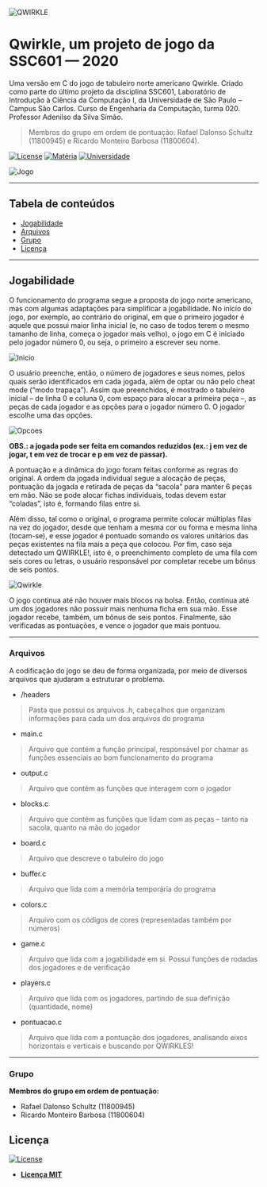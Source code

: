 ![QWIRKLE](https://i.ibb.co/3BrbhW9/image.png)

# Qwirkle, um projeto de jogo da SSC601	— 2020
Uma versão em C do jogo de tabuleiro norte americano Qwirkle. Criado como parte do último projeto da disciplina SSC601, Laboratório de Introdução à Ciência da Computação I, da Universidade de São Paulo – Campus São Carlos. Curso de Engenharia da Computação, turma 020. Professor Adenilso da Silva Simão.

> Membros do grupo em ordem de pontuação: Rafael Dalonso Schultz (11800945) e Ricardo Monteiro Barbosa (11800604).

[![License](http://img.shields.io/:license-mit-blue.svg?style=flat-square)](http://badges.mit-license.org) [![Matéria](https://img.shields.io/badge/mat%C3%A9ria-SSC601-brightgreen)](https://github.com/badges/badgerbadgerbadger) [![Universidade](https://img.shields.io/badge/universidade-USP-orange)](https://github.com/badges/badgerbadgerbadger)


![Jogo](http://g.recordit.co/0z9DpVGPIa.gif)

---

## Tabela de conteúdos

- [Jogabilidade](#jogabilidade)
- [Arquivos](#arquivos)
- [Grupo](#grupo)
- [Licença](#licença)

---

## Jogabilidade

O funcionamento do programa segue a proposta do jogo norte americano, mas com algumas adaptações para simplificar a jogabilidade. No início do jogo, por exemplo, ao contrário do original, em que o primeiro jogador é aquele que possui maior linha inicial (e, no caso de todos terem o mesmo tamanho de linha, começa o jogador mais velho), o jogo em C é iniciado pelo jogador número 0, ou seja, o primeiro a escrever seu nome.

![Inicio](https://i.ibb.co/tB5xQWm/image.png)

O usuário preenche, então, o número de jogadores e seus nomes, pelos quais serão identificados em cada jogada, além de optar ou não pelo cheat mode (“modo trapaça”). Assim que preenchidos, é mostrado o tabuleiro inicial – de linha 0 e coluna 0, com espaço para alocar a primeira peça –, as peças de cada jogador e as opções para o jogador número 0. O jogador escolhe uma das opções.

![Opcoes](https://i.ibb.co/3CgytRB/image.png)

**OBS.: a jogada pode ser feita em comandos reduzidos (ex.: j em vez de jogar, t em vez de trocar e p em vez de passar).**

A pontuação e a dinâmica do jogo foram feitas conforme as regras do original. A ordem da jogada individual segue a alocação de peças, pontuação da jogada e retirada de peças da “sacola” para manter 6 peças em mão. Não se pode alocar fichas individuais, todas devem estar “coladas”, isto é, formando filas entre si.

Além disso, tal como o original, o programa permite colocar múltiplas filas na vez do jogador, desde que tenham a mesma cor ou forma e mesma linha (tocam-se), e esse jogador é pontuado somando os valores unitários das peças existentes na fila mais a peça que colocou. Por fim, caso seja detectado um QWIRKLE!, isto é, o preenchimento completo de uma fila com seis cores ou letras, o usuário responsável por completar recebe um bônus de seis pontos.

![Qwirkle](https://i.ibb.co/j5WLxn0/Vanilla-0-4s-289px-2.gif)

O jogo continua até não houver mais blocos na bolsa. Então, continua até um dos jogadores não possuir mais nenhuma ficha em sua mão. Esse jogador recebe, também, um bônus de seis pontos. Finalmente, são verificadas as pontuações, e vence o jogador que mais pontuou.

---

### Arquivos
A codificação do jogo se deu de forma organizada, por meio de diversos arquivos que ajudaram a estruturar o problema.

- /headers
> Pasta que possui os arquivos .h, cabeçalhos que organizam informações para cada um dos arquivos do programa

- main.c
> Arquivo que contém a função principal, responsável por chamar as funções essenciais ao bom funcionamento do programa

- output.c
> Arquivo que contém as funções que interagem com o jogador

- blocks.c
> Arquivo que contém as funções que lidam com as peças – tanto na sacola, quanto na mão do jogador

- board.c
> Arquivo que descreve o tabuleiro do jogo

- buffer.c
> Arquivo que lida com a memória temporária do programa

- colors.c
> Arquivo com os códigos de cores (representadas também por números)

- game.c
> Arquivo que lida com a jogabilidade em si. Possui funções de rodadas dos jogadores e de verificação

- players.c
> Arquivo que lida com os jogadores, partindo de sua definição (quantidade, nome) 

- pontuacao.c
> Arquivo que lida com a pontuação dos jogadores, analisando eixos horizontais e verticais e buscando por QWIRKLES!


---

### Grupo
**Membros do grupo em ordem de pontuação:**
- Rafael Dalonso Schultz (11800945)
- Ricardo Monteiro Barbosa (11800604)

## Licença

[![License](http://img.shields.io/:license-mit-blue.svg?style=flat-square)](http://badges.mit-license.org)

- **[Licença MIT](http://opensource.org/licenses/mit-license.php)**
